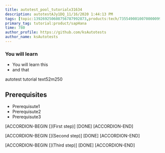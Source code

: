 ```yaml
---
title: autotest_pool_tutorialx31634
description: autotestAJy1DQ_11/16/2020 1:44:13 PM
tags: [topic:139269250608756787992873,products:tech/73554900100700000996,tutorial:experience/advanced]
primary_tag: tutorial:product/sapHana
time: 780
author_profile: https://github.com/ksAutotests
author_name: ksAutotests
---
```

### You will learn
- You will learn this
- and that

autotest tutorial text52m250

## Prerequisites
- Prerequisute1
- Prerequisute2
- Prerequisute3

[ACCORDION-BEGIN [](First step)]
[DONE]
[ACCORDION-END]

[ACCORDION-BEGIN [](Second step)]
[DONE]
[ACCORDION-END]

[ACCORDION-BEGIN [](Third step)]
[DONE]
[ACCORDION-END]

